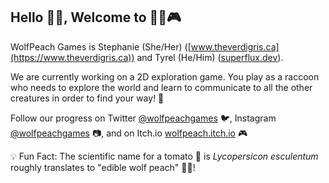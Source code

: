 ## Hello 👋🏻, Welcome to 🐺🍑🎮

WolfPeach Games is Stephanie (She/Her) ([www.theverdigris.ca](https://www.theverdigris.ca)) and Tyrel (He/Him) ([superflux.dev](https://superflux.dev)).

We are currently working on a 2D exploration game. You play as a raccoon who needs to explore the world and learn to communicate to all the other creatures in order to find your way! 🦝

Follow our progress on Twitter [@wolfpeachgames](https://twitter.com/WolfPeachGames) 🐦, Instagram [@wolfpeachgames](https://www.instagram.com/wolfpeachgames/) 📷, and on Itch.io [wolfpeach.itch.io](https://wolfpeach.itch.io) 🎮

💡 Fun Fact: The scientific name for a tomato 🍅 is *Lycopersicon esculentum* roughly translates to "edible wolf peach" 🐺🍑!
<!--
**wolfpeachgames/wolfpeachgames** is a ✨ _special_ ✨ repository because its `README.md` (this file) appears on your GitHub profile.

Here are some ideas to get you started:

- 🔭 I’m currently working on ...
- 🌱 I’m currently learning ...
- 👯 I’m looking to collaborate on ...
- 🤔 I’m looking for help with ...
- 💬 Ask me about ...
- 📫 How to reach me: ...
- 😄 Pronouns: ...
- ⚡ Fun fact: ...

<a href="https://twitter.com/TwitterDev?ref_src=twsrc%5Etfw" class="twitter-follow-button" data-show-count="false">Follow @TwitterDev</a><script async src="https://platform.twitter.com/widgets.js" charset="utf-8"></script>
-->
